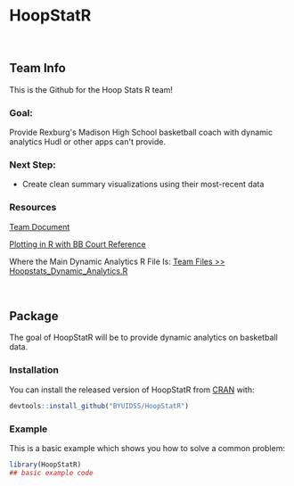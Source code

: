 # HoopStatR

</br>

## Team Info
This is the Github for the Hoop Stats R team!

### Goal:

Provide Rexburg's Madison High School basketball coach with dynamic analytics Hudl or other apps can't provide.


### Next Step:

* Create clean summary visualizations using their most-recent data


### Resources

[Team Document](https://docs.google.com/document/d/1PQpwrL2E46qtpB9RkRzorc8HvXHtIOHi6IPyghvD5KA/edit#)

[Plotting in R with BB Court Reference](https://thedatagame.com.au/2015/09/27/how-to-create-nba-shot-charts-in-r/)  

Where the Main Dynamic Analytics R File Is: [Team Files >> Hoopstats_Dynamic_Analytics.R](https://github.com/BYUIDSS/HoopStatR/blob/master/Team%20Files/HoopStats%20Dynamic%20Analytics.R)

</br>

## Package

<!-- badges: start -->
<!-- badges: end -->

The goal of HoopStatR will be to provide dynamic analytics on basketball data.

### Installation

You can install the released version of HoopStatR from [CRAN](https://CRAN.R-project.org) with:

``` r
devtools::install_github("BYUIDSS/HoopStatR")
```

### Example

This is a basic example which shows you how to solve a common problem:

``` r
library(HoopStatR)
## basic example code
```

